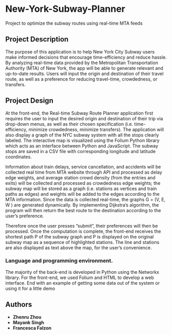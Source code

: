 # New-York-Subway-Planner
Project to optimize the subway routes using real-time MTA feeds

## Project Description

The purpose of this application is to help New York City Subway users make informed decisions that encourage time-efficiency and reduce hassle. By analyzing real-time data provided by the Metropolitan Transportation Authority (MTA) of New York, the app will be able to generate relevant and up-to-date results. Users will input the origin and destination of their travel route, as well as a preference for reducing travel-time, crowdedness, or transfers.
## Project Design

At the front-end, the Real-time Subway Route Planner application first requires the user to input the desired origin and destination of their trip via drop-down menus, as well as their chosen specification (i.e. time-efficiency, minimize crowdedness, minimize transfers). The application will also display a graph of the NYC subway system with all the stops clearly labeled. The interactive map is visualized using the Folium Python library which acts as an interface between Python and JavaScript. The subway stops are saved in a CSV file with corresponding longitude and latitude coordinates.

Information about train delays, service cancellation, and accidents will be collected real time from MTA website through API and processed as delay edge weights, and average station crowd density (from the entries and exits) will be collected and processed as crowdedness edge weights; the subway map will be stored as a graph (i.e. stations as vertices and train paths as edges) and weights will be added to the edges according to the MTA information. Since the data is collected real-time, the graphs G = (V, E, W ) are generated dynamically. By implementing Dijkstra’s algorithm, the program will then return the best route to the destination according to the user’s preference.

Therefore once the user presses ”submit”, their preferences will then be processed. Once the computation is complete, the front-end receives the shortest path P of the subway graph and P is displayed on the original subway map as a sequence of highlighted stations. The line and stations are also displayed as text above the map, for the user’s convenience.



### Language and programming environment.

The majority of the back-end is developed in Python using the Networkx library. For the front-end, we used Folium and HTML to develop a web interface.
End with an example of getting some data out of the system or using it for a little demo



## Authors

* **Zhenru Zhou** 
* **Mayank Singh** 
* **Francesca Falzon** 


